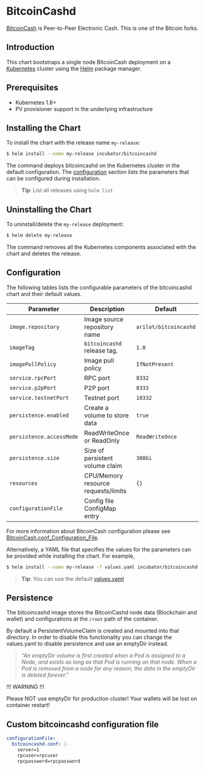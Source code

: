 # BitcoinCashd

[BitcoinCash](https://bitcoincash.org/) is Peer-to-Peer Electronic Cash. This is one of the Bitcoin forks.

## Introduction

This chart bootstraps a single node BitcoinCash deployment on a [Kubernetes](http://kubernetes.io) cluster using the [Helm](https://helm.sh) package manager.

## Prerequisites

- Kubernetes 1.8+
- PV provisioner support in the underlying infrastructure

## Installing the Chart

To install the chart with the release name `my-release`:

```bash
$ helm install --name my-release incubator/bitcoincashd
```

The command deploys bitcoincashd on the Kubernetes cluster in the default configuration.
The [configuration](#configuration) section lists the parameters that can be configured during installation.

> **Tip**: List all releases using `helm list`

## Uninstalling the Chart

To uninstall/delete the `my-release` deployment:

```bash
$ helm delete my-release
```

The command removes all the Kubernetes components associated with the chart and deletes the release.

## Configuration

The following tables lists the configurable parameters of the bitcoincashd chart and their default values.

Parameter                  | Description                        | Default                                                   
-----------------------    | ---------------------------------- | ----------------------------------------------------------
`image.repository`         | Image source repository name       | `arilot/bitcoincashd`
`imageTag`                 | `bitcoincashd` release tag.        | `1.0`
`imagePullPolicy`          | Image pull policy                  | `IfNotPresent`
`service.rpcPort`          | RPC port                           | `8332`
`service.p2pPort`          | P2P port                           | `8333`
`service.testnetPort`      | Testnet port                       | `18332`
`persistence.enabled`      | Create a volume to store data      | `true`
`persistence.accessMode`   | ReadWriteOnce or ReadOnly          | `ReadWriteOnce`
`persistence.size`         | Size of persistent volume claim    | `300Gi`
`resources`                | CPU/Memory resource requests/limits| `{}`
`configurationFile`        | Config file ConfigMap entry        |

For more information about BitcoinCash configuration please see [BitcoinCash.conf_Configuration_File](https://en.bitcoincash.it/wiki/Running_BitcoinCash#BitcoinCash.conf_Configuration_File).

Alternatively, a YAML file that specifies the values for the parameters can be provided while installing the chart. For example,

```bash
$ helm install --name my-release -f values.yaml incubator/bitcoincashd
```

> **Tip**: You can use the default [values.yaml](values.yaml)

## Persistence

The bitcoincashd image stores the BitcoinCashd node data (Blockchain and wallet) and configurations at the `/root` path of the container.

By default a PersistentVolumeClaim is created and mounted into that directory. In order to disable this functionality
you can change the values.yaml to disable persistence and use an emptyDir instead.

> *"An emptyDir volume is first created when a Pod is assigned to a Node, and exists as long as that Pod is running on that node. When a Pod is removed from a node for any reason, the data in the emptyDir is deleted forever."*

!!! WARNING !!!

Please NOT use emptyDir for production cluster! Your wallets will be lost on container restart!

## Custom bitcoincashd configuration file

```yaml
configurationFile:
  bitcoincashd.conf: |-
    server=1
    rpcuser=rpcuser
    rpcpassword=rpcpassword
```
